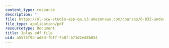 ```yaml
---
content_type: resource
description: ''
file: https://ol-ocw-studio-app-qa.s3.amazonaws.com/courses/6-832-underactuated-robotics-spring-2009/a5575f9bad8dfbff7a8fb71d2ed8b054_4kB94UDwJ0M.pdf
file_type: application/pdf
resourcetype: Document
title: 3play pdf file
uid: a5575f9b-ad8d-fbff-7a8f-b71d2ed8b054
---
```

